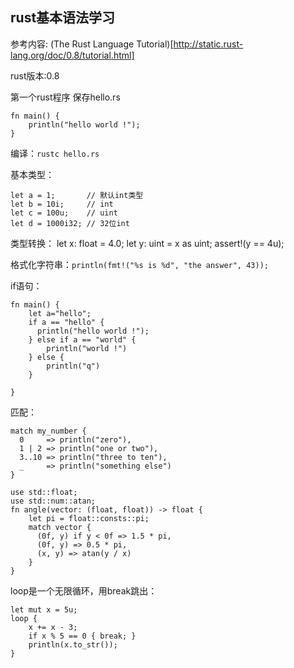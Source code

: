 rust基本语法学习
----------------------------

参考内容: (The Rust Language
Tutorial)[http://static.rust-lang.org/doc/0.8/tutorial.html]

rust版本:0.8


第一个rust程序
保存hello.rs

    fn main() {
        println("hello world !");
    }

编译：``rustc hello.rs``

基本类型：

    let a = 1;       // 默认int类型
    let b = 10i;     // int
    let c = 100u;    // uint
    let d = 1000i32; // 32位int
类型转换：
    let x: float = 4.0;
    let y: uint = x as uint;
    assert!(y == 4u);

格式化字符串：``println(fmt!("%s is %d", "the answer", 43));``

if语句：

    fn main() {
        let a="hello";
        if a == "hello" {
          println("hello world !");
        } else if a == "world" {
            println("world !")
        } else {
            println("q")
        }

    }

匹配：

    match my_number {
      0     => println("zero"),
      1 | 2 => println("one or two"),
      3..10 => println("three to ten"),
      _     => println("something else")
    }

    use std::float;
    use std::num::atan;
    fn angle(vector: (float, float)) -> float {
        let pi = float::consts::pi;
        match vector {
          (0f, y) if y < 0f => 1.5 * pi,
          (0f, y) => 0.5 * pi,
          (x, y) => atan(y / x)
        }
    }

loop是一个无限循环，用break跳出：

    let mut x = 5u;
    loop {
        x += x - 3;
        if x % 5 == 0 { break; }
        println(x.to_str());
    }

